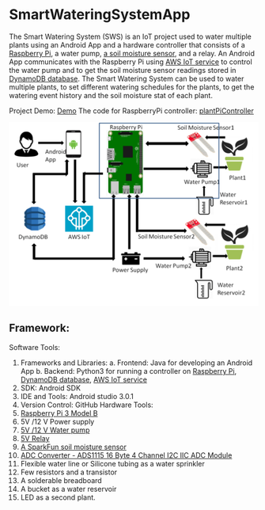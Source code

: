 # SmartWateringSystemApp

The Smart Watering System (SWS) is an IoT project used to water multiple plants using an Android App and a hardware controller that consists of a [Raspberry Pi](https://en.wikipedia.org/wiki/Raspberry_Pi), a water pump, [a soil moisture sensor](https://www.sparkfun.com/products/13322), and a relay. An Android App communicates with the Raspberry Pi using [AWS IoT service](https://aws.amazon.com/iot-core/) to control the water pump and to get the soil moisture sensor readings stored in [DynamoDB database](https://aws.amazon.com/dynamodb/). The Smart Watering System can be used to water multiple plants, to set different watering schedules for the plants, to get the watering event history and the soil moisture stat of each plant.

Project Demo: [Demo](https://youtu.be/lDwCmjK6jXQ)
The code for RaspberryPi controller: [plantPiController](https://github.com/richamirashi/plantpicontroller)


![Architecture](https://github.com/richamirashi/SmartWateringSystemApp/blob/master/SmartWateringSystemArchitecture.PNG)

## Framework:
Software Tools:
  1. Frameworks and Libraries:
    a. Frontend: Java for developing an Android App
    b. Backend: Python3 for running a controller on [Raspberry Pi](https://en.wikipedia.org/wiki/Raspberry_Pi), [DynamoDB database](https://aws.amazon.com/dynamodb/), [AWS IoT service](https://aws.amazon.com/iot-core/)
  2. SDK: Android SDK
  3. IDE and Tools: Android studio 3.0.1
  4. Version Control: GitHub
Hardware Tools:
1. [Raspberry Pi 3 Model B](https://www.amazon.com/CanaKit-Raspberry-Premium-Clear-Supply/dp/B07BC7BMHY)
2. 5V /12 V Power supply
3. [5V /12 V Water pump](https://www.amazon.com/gp/product/B07CZ7XFCF)
4. [5V Relay](https://www.amazon.com/gp/product/B00E0NTPP4)
5. [A SparkFun soil moisture sensor](https://www.sparkfun.com/products/13322)
6. [ADC Converter - ADS1115 16 Byte 4 Channel I2C IIC ADC Module](https://www.amazon.com/gp/product/B014KID8ZQ)
7. Flexible water line or Silicone tubing as a water sprinkler
8. Few resistors and a transistor
9. A solderable breadboard
10. A bucket as a water reservoir
11. LED as a second plant.
